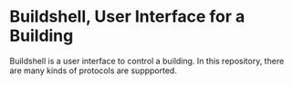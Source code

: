 # Buildshell, User Interface for a Building

Buildshell is a user interface to control a building. In this repository, there are many kinds of protocols are suppported.
